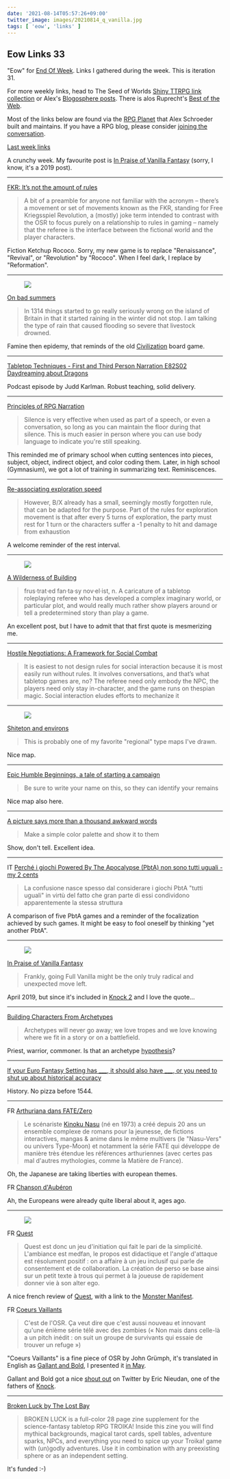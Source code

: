 ```yaml
---
date: '2021-08-14T05:57:26+09:00'
twitter_image: images/20210814_q_vanilla.jpg
tags: [ 'eow', 'links' ]
---
```


## Eow Links 33

"Eow" for [End Of Week](/#eow). Links I gathered during the week. This is iteration 31.

For more weekly links, head to The Seed of Worlds [Shiny TTRPG link collection](https://seedofworlds.blogspot.com/search/label/weekly%20links) or Alex's [Blogosphere posts](https://alexschroeder.ch/wiki/Blogosphere). There is alos Ruprecht's [Best of the Web](https://ruprechtsrpg.blogspot.com/search/label/Best%20of%20the%20Web).

Most of the links below are found via the [RPG Planet](https://campaignwiki.org/rpg/) that Alex Schroeder built and maintains. If you have a RPG blog, please consider [joining the conversation](https://campaignwiki.org/wiki/Planet/Please_join!).

[Last week links](20210808.html?t=Eow_Links_32&f=eow33)

A crunchy week. My favourite post is [In Praise of Vanilla Fantasy](https://talesofthegrotesqueanddungeonesque.blogspot.com/2019/04/in-praise-of-vanilla-fantasy.html) (sorry, I know, it's a 2019 post).

<hr/>

[FKR: It’s not the amount of rules](https://aboleth-overlords.com/2021/08/11/fkr-its-not-the-amount-of-rules/)

> A bit of a preamble for anyone not familiar with the acronym – there’s a movement or set of movements known as the FKR, standing for Free Kriegsspiel Revolution, a (mostly) joke term intended to contrast with the OSR to focus purely on a relationship to rules in gaming – namely that the referee is the interface between the fictional world and the player characters.

Fiction Ketchup Rococo. Sorry, my new game is to replace "Renaissance", "Revival", or "Revolution" by "Rococo". When I feel dark, I replace by "Reformation".

<hr/>

<figure class="right smaller">
<a href="https://going-medieval.com/2021/08/13/on-bad-summers/"><img src="images/20210814_cannibal.jpg" loading="lazy" /></a>
<figcaption>
</figcaption>
</figure>

[On bad summers](https://going-medieval.com/2021/08/13/on-bad-summers/)

> In 1314 things started to go really seriously wrong on the island of Britain in that it started raining in the winter did not stop. I am talking the type of rain that caused flooding so severe that livestock drowned.

Famine then epidemy, that reminds of the old [Civilization](https://en.wikipedia.org/wiki/Civilization_(1980_board_game)) board game.

<hr/>

[Tabletop Techniques - First and Third Person Narration E82S02 Daydreaming about Dragons](https://anchor.fm/daydreaming-about-dragons/episodes/Episode-82--Season-2-Tabletop-Techniques---First-and-Third-Person-Narration--Inspiraton-Goat---Wildermyth-e140iau)

Podcast episode by Judd Karlman. Robust teaching, solid delivery.

<hr/>

[Principles of RPG Narration](https://espharel.blogspot.com/2021/08/principles-of-rpg-narration.html)

> Silence is very effective when used as part of a speech, or even a conversation, so long as you can maintain the floor during that silence. This is much easier in person where you can use body language to indicate you're still speaking.

This reminded me of primary school when cutting sentences into pieces, subject, object, indirect object, and color coding them. Later, in high school (Gymnasium), we got a lot of training in summarizing text. Reminiscences.

<hr/>

[Re-associating exploration speed](http://spriggans-den.com/2021/08/12/re-associating-exploration-speed/)

> However, B/X already has a small, seemingly mostly forgotten rule, that can be adapted for the purpose. Part of the rules for exploration movement is that after every 5 turns of exploration, the party must rest for 1 turn or the characters suffer a -1 penalty to hit and damage from exhaustion

A welcome reminder of the rest interval.

<hr/>

<figure class="right small">
<a href="https://gregoiredupond.com/piranesi-carceri-d-invenzione-2010/"><img src="images/20210814_piranesi.jpg" loading="lazy" /></a>
<figcaption>
</figcaption>
</figure>

[A Wilderness of Building](https://www.necropraxis.com/2021/08/12/a-wilderness-of-building/)

> frus·trat·ed fan·ta·sy nov·el·ist, n. A caricature of a tabletop roleplaying referee who has developed a complex imaginary world, or particular plot, and would really much rather show players around or tell a predetermined story than play a game.

An excellent post, but I have to admit that that first quote is mesmerizing me.

<hr/>

[Hostile Negotiations: A Framework for Social Combat](https://www.prismaticwasteland.com/blog/hostile-negotiations-a-framework-for-social-combat)

> It is easiest to not design rules for social interaction because it is most easily run without rules. It involves conversations, and that’s what tabletop games are, no? The referee need only embody the NPC, the players need only stay in-character, and the game runs on thespian magic. Social interaction eludes efforts to mechanize it

<hr/>

<figure class="right">
<a href="http://www.msjx.org/2021/08/shiteton-and-environs.html"><img src="images/20210814_shiteton.jpg" loading="lazy" /></a>
<figcaption>
</figcaption>
</figure>

[Shiteton and environs](http://www.msjx.org/2021/08/shiteton-and-environs.html)

> This is probably one of my favorite "regional" type maps I've drawn.

Nice map.

<hr/>

[Epic Humble Beginnings, a tale of starting a campaign](https://killitwithfirerpg.blogspot.com/2021/08/epic-humble-beginnings-tale-of-starting.html)

> Be sure to write your name on this, so they can identify your remains

Nice map also here.

<hr/>

[A picture says more than a thousand awkward words](http://spriggans-den.com/2021/08/09/a-picture-says-more-than-a-thousand-awkward-words/)

> Make a simple color palette and show it to them

Show, don't tell. Excellent idea.

<hr/>

<span class="lang">IT</span> [Perché i giochi Powered By The Apocalypse (PbtA) non sono tutti uguali - my 2 cents](https://dungeonwords.blogspot.com/2021/08/perche-i-pbta-non-sono-tutti-uguali.html)

> La confusione nasce spesso dal considerare i giochi PbtA "tutti uguali" in virtù del fatto che gran parte di essi condividono apparentemente la stessa struttura

A comparison of five PbtA games and a reminder of the focalization achieved by such games. It might be easy to fool oneself by thinking "yet another PbtA".

<hr/>

<figure class="right small">
<a href="https://www.inprnt.com/gallery/better_legends/advanced-vanilla-fantasy/canvas/"><img src="images/20210814_vanilla.jpg" loading="lazy" /></a>
<figcaption>
</figcaption>
</figure>

[In Praise of Vanilla Fantasy](https://talesofthegrotesqueanddungeonesque.blogspot.com/2019/04/in-praise-of-vanilla-fantasy.html)

> Frankly, going Full Vanilla might be the only truly radical and unexpected move left.

April 2019, but since it's included in [Knock 2](https://www.kickstarter.com/projects/896102915/knock-issue-two) and I love the quote...

<hr/>

[Building Characters From Archetypes](https://cannibalhalflinggaming.com/2021/08/11/building-characters-from-archetypes/)

> Archetypes will never go away; we love tropes and we love knowing where we fit in a story or on a battlefield.

Priest, warrior, commoner. Is that an archetype [hypothesis](https://en.wikipedia.org/wiki/Trifunctional_hypothesis)?

<hr/>

[If your Euro Fantasy Setting has \_\_\_, it should also have \_\_\_, or you need to shut up about historical accuracy](https://axesnorcs.blogspot.com/2019/08/if-your-euro-fantasy-setting-has-it.html)

History. No pizza before 1544.

<hr/>

<span class="lang">FR</span> [Arthuriana dans FATE/Zero](https://anniceris.blogspot.com/2021/08/arthuriana-dans-fatezero.html)

> Le scénariste [Kinoku Nasu](https://en.wikipedia.org/wiki/Kinoko_Nasu) (né en 1973) a créé depuis 20 ans un ensemble complexe de romans pour la jeunesse, de fictions interactives, mangas & anime dans le même multivers (le "Nasu-Vers" ou univers Type-Moon) et notamment la série FATE qui développe de manière très étendue les références arthuriennes (avec certes pas mal d'autres mythologies, comme la Matière de France).

Oh, the Japanese are taking liberties with european themes.

<span class="lang">FR</span> [Chanson d'Aubéron](https://anniceris.blogspot.com/2020/02/chanson-dauberon.html)

Ah, the Europeans were already quite liberal about it, ages ago.

<hr/>

<figure class="right">
<a href="https://jnbutlerart.itch.io/monster-manifest"><img src="images/20210814_manifest.jpg" loading="lazy" /></a>
<figcaption>
</figcaption>
</figure>

<span class="lang">FR</span> [Quest](http://hu-mu.blogspot.com/2021/08/quest.html)

> Quest est donc un jeu d'initiation qui fait le pari de la simplicité. L'ambiance est medfan, le propos est didactique et l'angle d'attaque est résolument positif : on a affaire à un jeu inclusif qui parle de consentement et de collaboration. La création de perso se base ainsi sur un petit texte à trous qui permet à la joueuse de rapidement donner vie à son alter ego.

A nice french review of [Quest](https://www.adventure.game/), with a link to the [Monster Manifest](https://jnbutlerart.itch.io/monster-manifest).

<span class="lang">FR</span> [Coeurs Vaillants](http://hu-mu.blogspot.com/2021/08/curs-vaillants.html)

> C'est de l'OSR. Ça veut dire que c'est aussi nouveau et innovant qu'une énième série télé avec des zombies (« Non mais dans celle-là a un pitch inédit : on suit un groupe de survivants qui essaie de trouver un refuge »)

"Coeurs Vaillants" is a fine piece of OSR by John Grümph, it's translated in English as [Gallant and Bold](https://www.drivethrurpg.com/product/316192/Gallant--Bold), I presented it [in May](20210514.html?t=Gallant_And_Bold&f=eow33).

Gallant and Bold got a nice [shout out](https://twitter.com/surcapitaine/status/1424713527009349633) on Twitter by Eric Nieudan, one of the fathers of [Knock](https://www.kickstarter.com/projects/896102915/knock-issue-two).

<hr/>

[Broken Luck by The Lost Bay](https://www.kickstarter.com/projects/thelostbay/broken-luck)

> BROKEN LUCK is a full-color 28 page zine supplement for the science-fantasy tabletop RPG TROIKA! Inside this zine you will find mythical backgrounds, magical tarot cards, spell tables, adventure sparks, NPCs, and everything you need to spice up your Troika! game with (un)godly adventures. Use it in combination with any preexisting sphere or as an independent setting.

It's funded :-)

